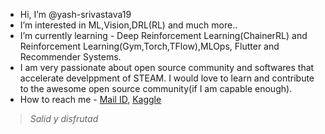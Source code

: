 * Hi, I’m @yash-srivastava19
* I’m interested in ML,Vision,DRL(RL) and much more.. 
* I’m currently learning - Deep Reinforcement Learning(ChainerRL) and Reinforcement Learning(Gym,Torch,TFlow),MLOps, Flutter and Recommender Systems.
* I am very passionate about open source community and softwares that accelerate develppment of STEAM. I would love to learn and contribute to the awesome open source community(if I am capable enough).
* How to reach me - [Mail ID](mailto:ysrivastava126@gmail.com?&cc=ysrivastava82@gmail.com&subject=Hi%20Yash%20from%20Github&body=Hi%20Yash%20I%20am%20%20and%thanks%for%prefilling%20this%20email), [Kaggle](https://www.kaggle.com/yashsrivastava51213)

> *Salid y disfrutad*
